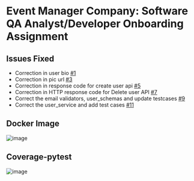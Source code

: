 # Event Manager Company: Software QA Analyst/Developer Onboarding Assignment

## Issues Fixed
* Correction in user bio [#1](https://github.com/karthikyeluripati/event_manager/pull/2)
* Correction in pic url [#3](https://github.com/karthikyeluripati/event_manager/pull/4)
* Correction in response code for create user api [#5](https://github.com/karthikyeluripati/event_manager/pull/6)
* Correction in HTTP response code for Delete user API [#7](https://github.com/karthikyeluripati/event_manager/pull/8)
* Correct the email validators, user_schemas and update testcases [#9](https://github.com/karthikyeluripati/event_manager/pull/10)
* Correct the user_service and add test cases [#11](https://github.com/karthikyeluripati/event_manager/pull/12)

## Docker Image
![image](https://github.com/karthikyeluripati/event_manager/assets/64483756/e261728b-0fc4-4172-b653-30c4f9b9bbb5)

## Coverage-pytest
![image](https://github.com/karthikyeluripati/event_manager/assets/64483756/2409917e-4387-4052-a62a-af43e2b9febd)
